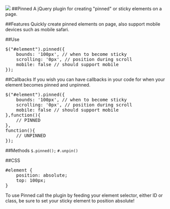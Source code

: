 <img src='http://www.drewdahlman.com/portfolio/wp-content/uploads/2012/07/pinned1.png'>
##Pinned
A jQuery plugin for creating "pinned" or sticky elements on a page.

##Features
Quickly create pinned elements on page, also support mobile devices such as mobile safari.

##Use
<pre>
$("#element").pinned({
	bounds: '100px', // when to become sticky
	scrolling: '0px', // position during scroll
	mobile: false // should support mobile 
});
</pre>

##Callbacks
If you wish you can have callbacks in your code for when your element becomes pinned and unpinned.
<pre>
$("#element").pinned({
	bounds: '100px', // when to become sticky
	scrolling: '0px', // position during scroll
	mobile: false // should support mobile 
},function(){
	// PINNED
},
function(){
	// UNPINNED
});
</pre>

##Methods
`$.pinned();`
`#.unpin()`

##CSS
<pre>
#element {
	position: absolute;
	top: 100px;
}
</pre>

To use Pinned call the plugin by feeding your element selector, either ID or class, be sure to set your sticky element to position absolute!

